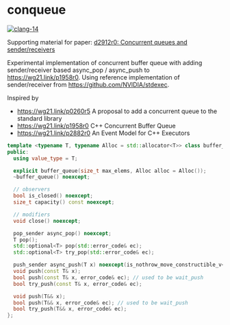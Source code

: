 # conqueue

[![clang-14](https://github.com/GorNishanov/conqueue/actions/workflows/ci.yml/badge.svg)](https://github.com/GorNishanov/conqueue/actions/workflows/ci.yml)

Supporting material for
paper: [d2912r0: Concurrent queues and sender/receivers](d2912r0.md)

Experimental implementation of concurrent buffer queue with adding sender/receiver based async_pop / async_push to https://wg21.link/p1958r0. Using reference implementation of sender/receiver from https://github.com/NVIDIA/stdexec.

Inspired by

- https://wg21.link/p0260r5 A proposal to add a concurrent queue
  to the standard library
- https://wg21.link/p1958r0 C++ Concurrent Buffer Queue
- https://wg21.link/p2882r0 An Event Model for C++ Executors

```c++
template <typename T, typename Alloc = std::allocator<T>> class buffer_queue {
public:
  using value_type = T;

  explicit buffer_queue(size_t max_elems, Alloc alloc = Alloc());
  ~buffer_queue() noexcept;

  // observers
  bool is_closed() noexcept;
  size_t capacity() const noexcept;

  // modifiers
  void close() noexcept;

  pop_sender async_pop() noexcept;
  T pop();
  std::optional<T> pop(std::error_code& ec);
  std::optional<T> try_pop(std::error_code& ec);

  push_sender async_push(T x) noexcept(is_nothrow_move_constructible_v<T>);
  void push(const T& x);
  bool push(const T& x, error_code& ec); // used to be wait_push
  bool try_push(const T& x, error_code& ec);

  void push(T&& x);
  bool push(T&& x, error_code& ec); // used to be wait_push
  bool try_push(T&& x, error_code& ec);
};
```
